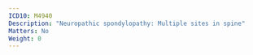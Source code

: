 ```yaml
---
ICD10: M4940
Description: "Neuropathic spondylopathy: Multiple sites in spine"
Matters: No
Weight: 0
---
```


